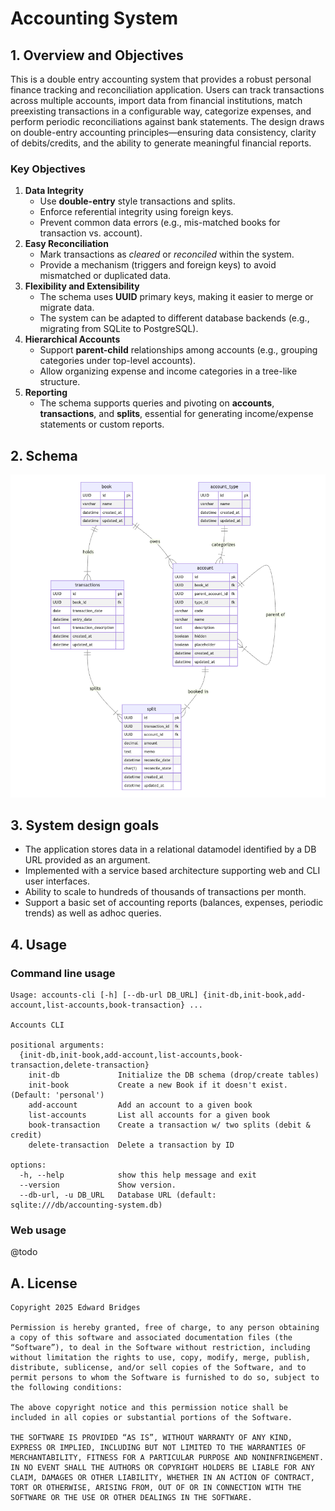 # Accounting System

## 1. Overview and Objectives
This is a double entry accounting system that provides a robust personal finance tracking and reconciliation application. Users can track transactions across multiple accounts, import data from financial institutions, match preexisting transactions in a configurable way, categorize expenses, and perform periodic reconciliations against bank statements. The design draws on double-entry accounting principles—ensuring data consistency, clarity of debits/credits, and the ability to generate meaningful financial reports.

### Key Objectives
1. **Data Integrity**
    - Use **double-entry** style transactions and splits.
    - Enforce referential integrity using foreign keys.
    - Prevent common data errors (e.g., mis-matched books for transaction vs. account).
2. **Easy Reconciliation**
    - Mark transactions as _cleared_ or _reconciled_ within the system.
    - Provide a mechanism (triggers and foreign keys) to avoid mismatched or duplicated data.
3. **Flexibility and Extensibility**
    - The schema uses **UUID** primary keys, making it easier to merge or migrate data.
    - The system can be adapted to different database backends (e.g., migrating from SQLite to PostgreSQL).
4. **Hierarchical Accounts**
    - Support **parent-child** relationships among accounts (e.g., grouping categories under top-level accounts).
    - Allow organizing expense and income categories in a tree-like structure.
5. **Reporting**
    - The schema supports queries and pivoting on **accounts**, **transactions**, and **splits**, essential for generating income/expense statements or custom reports.

## 2. Schema

![](docs/img/schema-diagram.png)

## 3. System design goals

- The application stores data in a relational datamodel identified by a DB URL provided as an argument.
- Implemented with a service based architecture supporting web and CLI user interfaces.
- Ability to scale to hundreds of thousands of transactions per month.
- Support a basic set of accounting reports (balances, expenses, periodic trends) as well as adhoc queries.

## 4. Usage

### Command line usage

```
Usage: accounts-cli [-h] [--db-url DB_URL] {init-db,init-book,add-account,list-accounts,book-transaction} ...

Accounts CLI

positional arguments:
  {init-db,init-book,add-account,list-accounts,book-transaction,delete-transaction}
    init-db             Initialize the DB schema (drop/create tables)
    init-book           Create a new Book if it doesn't exist. (Default: 'personal')
    add-account         Add an account to a given book
    list-accounts       List all accounts for a given book
    book-transaction    Create a transaction w/ two splits (debit & credit)
    delete-transaction  Delete a transaction by ID

options:
  -h, --help            show this help message and exit
  --version             Show version.
  --db-url, -u DB_URL   Database URL (default: sqlite:///db/accounting-system.db)
```

### Web usage

@todo

## A. License

```
Copyright 2025 Edward Bridges

Permission is hereby granted, free of charge, to any person obtaining a copy of this software and associated documentation files (the “Software”), to deal in the Software without restriction, including without limitation the rights to use, copy, modify, merge, publish, distribute, sublicense, and/or sell copies of the Software, and to permit persons to whom the Software is furnished to do so, subject to the following conditions:

The above copyright notice and this permission notice shall be included in all copies or substantial portions of the Software.

THE SOFTWARE IS PROVIDED “AS IS”, WITHOUT WARRANTY OF ANY KIND, EXPRESS OR IMPLIED, INCLUDING BUT NOT LIMITED TO THE WARRANTIES OF MERCHANTABILITY, FITNESS FOR A PARTICULAR PURPOSE AND NONINFRINGEMENT. IN NO EVENT SHALL THE AUTHORS OR COPYRIGHT HOLDERS BE LIABLE FOR ANY CLAIM, DAMAGES OR OTHER LIABILITY, WHETHER IN AN ACTION OF CONTRACT, TORT OR OTHERWISE, ARISING FROM, OUT OF OR IN CONNECTION WITH THE SOFTWARE OR THE USE OR OTHER DEALINGS IN THE SOFTWARE.
```

